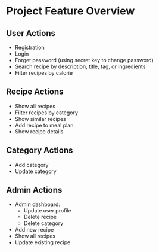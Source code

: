 # Project Feature Overview

## User Actions
- Registration
- Login
- Forget password (using secret key to change password)
- Search recipe by description, title, tag, or ingredients
- Filter recipes by calorie

## Recipe Actions
- Show all recipes
- Filter recipes by category
- Show similar recipes
- Add recipe to meal plan
- Show recipe details

## Category Actions
- Add category
- Update category

## Admin Actions
- Admin dashboard:
  - Update user profile
  - Delete recipe
  - Delete category
- Add new recipe
- Show all recipes
- Update existing recipe
